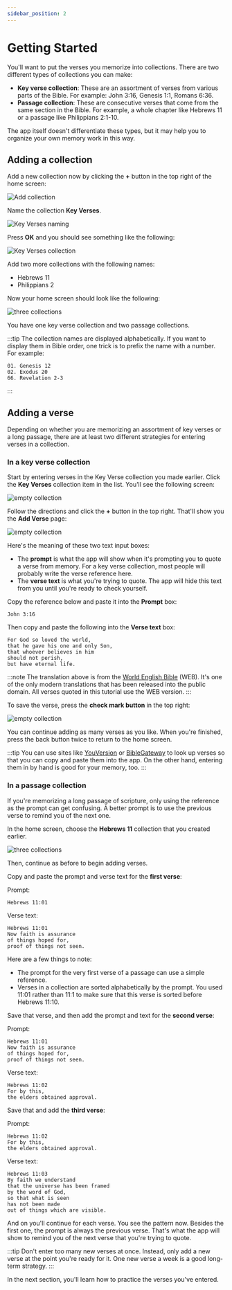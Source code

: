 ```yaml
---
sidebar_position: 2
---
```


# Getting Started

You'll want to put the verses you memorize into collections. There are two different types of collections you can make:

- **Key verse collection**: These are an assortment of verses from various parts of the Bible. For example: John 3:16, Genesis 1:1, Romans 6:36.
- **Passage collection**: These are consecutive verses that come from the same section in the Bible. For example, a whole chapter like Hebrews 11 or a passage like Philippians 2:1-10.

The app itself doesn't differentiate these types, but it may help you to organize your own memory work in this way.

## Adding a collection

Add a new collection now by clicking the **+** button in the top right of the home screen:

<div class="bordered-image">

![Add collection](img/collection-1.png)
</div>


Name the collection **Key Verses**. 

<div class="bordered-image">

![Key Verses naming](img/collection-2.png)
</div>

Press **OK** and you should see something like the following:

<div class="bordered-image">

![Key Verses collection](img/collection-3.png)
</div>

Add two more collections with the following names:

- Hebrews 11
- Philippians 2

Now your home screen should look like the following:

<div class="bordered-image">

![three collections](img/collection-4.png)
</div>

You have one key verse collection and two passage collections.

:::tip
The collection names are displayed alphabetically. If you want to display them in Bible order, one trick is to prefix the name with a number. For example:

```
01. Genesis 12
02. Exodus 20
66. Revelation 2-3
```
:::

## Adding a verse

Depending on whether you are memorizing an assortment of key verses or a long passage, there are at least two different strategies for entering verses in a collection.

### In a key verse collection

Start by entering verses in the Key Verse collection you made earlier. Click the **Key Verses** collection item in the list. You'll see the following screen:

<div class="bordered-image">

![empty collection](img/add-verse-1.png)
</div>

Follow the directions and click the **+** button in the top right. That'll show you the **Add Verse** page:

<div class="bordered-image">

![empty collection](img/add-verse-2.png)
</div>

Here's the meaning of these two text input boxes:

- The **prompt** is what the app will show when it's prompting you to quote a verse from memory. For a key verse collection, most people will probably write the verse reference here.
- The **verse text** is what you're trying to quote. The app will hide this text from you until you're ready to check yourself.

Copy the reference below and paste it into the **Prompt** box:

```text
John 3:16
```

Then copy and paste the following into the **Verse text** box:

```text
For God so loved the world, 
that he gave his one and only Son, 
that whoever believes in him 
should not perish, 
but have eternal life.
```

:::note
The translation above is from the [World English Bible](https://worldenglish.bible/) (WEB). It's one of the only modern translations that has been released into the public domain. All verses quoted in this tutorial use the WEB version.
:::

To save the verse, press the **check mark button** in the top right:

<div class="bordered-image">

![empty collection](img/add-verse-3.png)
</div>

You can continue adding as many verses as you like. When you're finished, press the back button twice to return to the home screen.

:::tip
You can use sites like [YouVersion](https://www.bible.com/) or [BibleGateway](https://www.biblegateway.com/) to look up verses so that you can copy and paste them into the app. On the other hand, entering them in by hand is good for your memory, too.
:::

### In a passage collection

If you're memorizing a long passage of scripture, only using the reference as the prompt can get confusing. A better prompt is to use the previous verse to remind you of the next one.

In the home screen, choose the **Hebrews 11** collection that you created earlier.

<div class="bordered-image">

![three collections](img/collection-4.png)
</div>

Then, continue as before to begin adding verses.

Copy and paste the prompt and verse text for the **first verse**:

Prompt:

```text
Hebrews 11:01
```

Verse text:

```text
Hebrews 11:01
Now faith is assurance 
of things hoped for, 
proof of things not seen.
```

Here are a few things to note:

- The prompt for the very first verse of a passage can use a simple reference.
- Verses in a collection are sorted alphabetically by the prompt. You used 11:01 rather than 11:1 to make sure that this verse is sorted before Hebrews 11:10.

Save that verse, and then add the prompt and text for the **second verse**:

Prompt:

```text
Hebrews 11:01
Now faith is assurance 
of things hoped for, 
proof of things not seen.
```

Verse text:

```text
Hebrews 11:02
For by this, 
the elders obtained approval. 
```

Save that and add the **third verse**:

Prompt:

```text
Hebrews 11:02
For by this, 
the elders obtained approval.
```

Verse text:

```text
Hebrews 11:03
By faith we understand 
that the universe has been framed 
by the word of God, 
so that what is seen 
has not been made 
out of things which are visible.
```

And on you'll continue for each verse. You see the pattern now. Besides the first one, the prompt is always the previous verse. That's what the app will show to remind you of the next verse that you're trying to quote.

:::tip
Don't enter too many new verses at once. Instead, only add a new verse at the point you're ready for it. One new verse a week is a good long-term strategy.
:::

In the next section, you'll learn how to practice the verses you've entered.